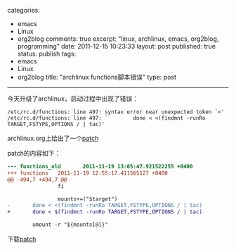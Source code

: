 categories: 
  - emacs
  - Linux
  - org2blog
comments: true
excerpt: "linux, archlinux, emacs, org2blog, programming"
date: 2011-12-15 10:23:33
layout: post
published: true
status: publish
tags: 
  - emacs
  - Linux
  - org2blog
title: "archlinux functions脚本错误"
type: post
---

今天升级了archlinux，启动过程中出现了错误：

```
/etc/rc.d/functions: line 497: syntax error near unexpected token `<'
/etc/rc.d/functions: line 497: `        done < <(findmnt -runRo TARGET,FSTYPE,OPTIONS / | tac)'
```

archlinux.org上给出了一个[patch](https://bugs.archlinux.org/task/27098)

patch的内容如下：
```diff
--- functions_old       2011-11-19 13:05:47.921522255 +0400
+++ functions   2011-11-19 12:55:17.411565127 +0400
@@ -494,7 +494,7 @@
                fi

                mounts+=("$target")
-       done < <(findmnt -runRo TARGET,FSTYPE,OPTIONS / | tac)
+       done < $(findmnt -runRo TARGET,FSTYPE,OPTIONS / | tac)

        umount -r "${mounts[@]}"
```

下载[patch](/media/wpid-rc-functions-typo.patch_.zip)
